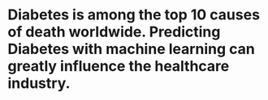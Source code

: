 # Diabetes is among the top 10 causes of death worldwide. Predicting Diabetes with machine learning can greatly influence the healthcare industry.
